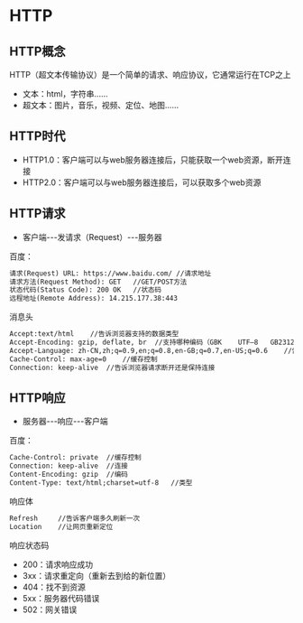 # HTTP

## HTTP概念

HTTP（超文本传输协议）是一个简单的请求、响应协议，它通常运行在TCP之上

- 文本：html，字符串......
- 超文本：图片，音乐，视频、定位、地图......

## HTTP时代

- HTTP1.0：客户端可以与web服务器连接后，只能获取一个web资源，断开连接
- HTTP2.0：客户端可以与web服务器连接后，可以获取多个web资源

## HTTP请求

- 客户端---发请求（Request）---服务器

百度：

```html
请求(Request) URL: https://www.baidu.com/ //请求地址
请求方法(Request Method): GET	//GET/POST方法
状态代码(Status Code): 200 OK	//状态码
远程地址(Remote Address): 14.215.177.38:443
```

消息头

```html
Accept:text/html	//告诉浏览器支持的数据类型
Accept-Encoding: gzip, deflate, br	//支持哪种编码（GBK	UTF—8	GB2312	ISO8859-1）
Accept-Language: zh-CN,zh;q=0.9,en;q=0.8,en-GB;q=0.7,en-US;q=0.6	//告诉浏览器，它的语言环境
Cache-Control: max-age=0	//缓存控制
Connection: keep-alive	//告诉浏览器请求断开还是保持连接
```

## HTTP响应

- 服务器---响应---客户端

百度：

```html
Cache-Control: private	//缓存控制
Connection: keep-alive	//连接
Content-Encoding: gzip	//编码
Content-Type: text/html;charset=utf-8	//类型
```

响应体

```html
Refresh		//告诉客户端多久刷新一次
Location	//让网页重新定位
```

响应状态码

- 200：请求响应成功
- 3xx：请求重定向（重新去到给的新位置）
- 404：找不到资源
- 5xx：服务器代码错误
- 502：网关错误

